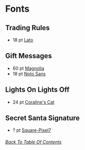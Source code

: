# Fonts

## Trading Rules

  - 18 pt [Lato](http://www.1001fonts.com/lato-font.html?size=18)

## Gift Messages

  - 60 pt [Magnolia](http://www.1001fonts.com/magnolia-script-font.html?size=60)
  - 18 pt [Noto Sans](http://www.1001fonts.com/noto-sans-font.html?size=18)

## Lights On Lights Off

  - 24 pt [Coraline's Cat](https://www.1001fonts.com/coralines-cat-font.html?size=24)

## Secret Santa Signature

  - ? pt [Square-Pixel7](https://www.1001fonts.com/square-pixel7-font.html)

###### [Back To Table Of Contents](https://github.com/SelenaChen123/ChickenSmoothie/blob/main/README.md#chicken-smoothie)
